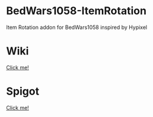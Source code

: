 # BedWars1058-ItemRotation
Item Rotation addon for BedWars1058 inspired by Hypixel

# Wiki
[Click me!](https://github.com/IamTheDefender/BedWars1058-ItemRotation/wiki)
# Spigot
[Click me!](https://www.spigotmc.org/resources/item-rotation-bw1058.107016/)
